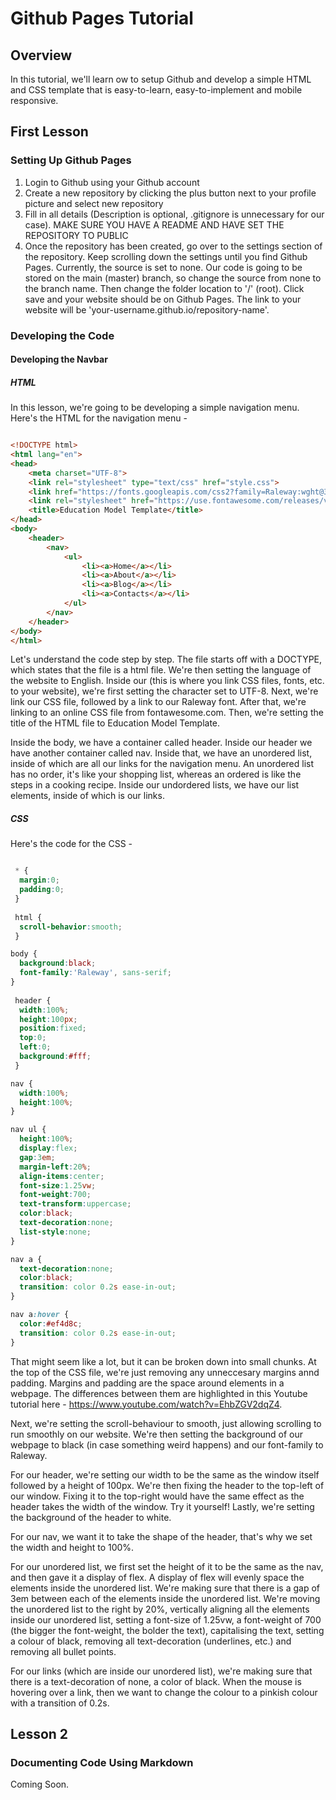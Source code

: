 # Github Pages Tutorial

## Overview

In this tutorial, we'll learn ow to setup Github and develop a simple HTML and CSS template that is easy-to-learn, easy-to-implement and mobile responsive.

## First Lesson
### Setting Up Github Pages

1. Login to Github using your Github account
2. Create a new repository by clicking the plus button next to your profile picture and select new repository
3. Fill in all details (Description is optional, .gitignore is unnecessary for our case). MAKE SURE YOU HAVE A README AND HAVE SET THE REPOSITORY TO PUBLIC
4. Once the repository has been created, go over to the settings section of the repository. Keep scrolling down the settings until you find Github Pages. Currently, the source is set to none. Our code is going to be stored on the main (master) branch, so change the source from none to the branch name. Then change the folder location to '/' (root). Click save and your website should be on Github Pages. The link to your website will be 'your-username.github.io/repository-name'.

### Developing the Code
#### Developing the Navbar
##### HTML

In this lesson, we're going to be developing a simple navigation menu. Here's the HTML for the navigation menu - 

```HTML

<!DOCTYPE html>
<html lang="en">
<head>
    <meta charset="UTF-8">
    <link rel="stylesheet" type="text/css" href="style.css">
    <link href="https://fonts.googleapis.com/css2?family=Raleway:wght@300;400;500;600;700;800;900&display=swap" rel="stylesheet">
    <link rel="stylesheet" href="https://use.fontawesome.com/releases/v5.4.1/css/all.css">
    <title>Education Model Template</title>
</head>
<body>
    <header>
        <nav>
            <ul>
                <li><a>Home</a></li>
                <li><a>About</a></li>
                <li><a>Blog</a></li>
                <li><a>Contacts</a></li>
            </ul>
        </nav>
    </header>
</body>
</html>

```

 Let's understand the code step by step. The file starts off with a DOCTYPE, which states that the file is a html file. We're then setting the language of the website to English. Inside our <head> (this is where you link CSS files, fonts, etc. to your website), we're first setting the character set to UTF-8. Next, we're link our CSS file, followed by a link to our Raleway font. After that, we're linking to an online CSS file from fontawesome.com. Then, we're setting the title of the HTML file to Education Model Template.
  
Inside the body, we have a container called header. Inside our header we have another container called nav. Inside that, we have an unordered list, inside of which are all our links for the navigation menu. An unordered list has no order, it's like your shopping list, whereas an ordered is like the steps in a cooking recipe. Inside our undordered lists, we have our list elements, inside of which is our links.

##### CSS

Here's the code for the CSS - 

```CSS

 * {
  margin:0;
  padding:0;
 }
 
 html {
  scroll-behavior:smooth;
 }

body {
  background:black;
  font-family:'Raleway', sans-serif;
}
 
 header {
  width:100%;
  height:100px;
  position:fixed;
  top:0;
  left:0;
  background:#fff;
 }

nav {
  width:100%;
  height:100%;
}

nav ul {
  height:100%;
  display:flex;
  gap:3em;
  margin-left:20%;
  align-items:center;
  font-size:1.25vw;
  font-weight:700;
  text-transform:uppercase;
  color:black;
  text-decoration:none;
  list-style:none;
}

nav a {
  text-decoration:none;
  color:black;
  transition: color 0.2s ease-in-out;
}

nav a:hover {
  color:#ef4d8c;
  transition: color 0.2s ease-in-out;
}

```

That might seem like a lot, but it can be broken down into small chunks. At the top of the CSS file, we're just removing any unneccesary margins annd padding. Margins and padding are the space around elements in a webpage. The differences between them are highlighted in this Youtube tutorial here - https://www.youtube.com/watch?v=EhbZGV2dqZ4. 

Next, we're setting the scroll-behaviour to smooth, just allowing scrolling to run smoothly on our website. We're then setting the background of our webpage to black (in case something weird happens) and our font-family to Raleway.

For our header, we're setting our width to be the same as the window itself followed by a height of 100px. We're then fixing the header to the top-left of our window. Fixing it to the top-right would have the same effect as the header takes the width of the window. Try it yourself! Lastly, we're setting the background of the header to white.

For our nav, we want it to take the shape of the header, that's why we set the width and height to 100%.

For our unordered list, we first set the height of it to be the same as the nav, and then gave it a display of flex. A display of flex will evenly space the elements inside the unordered list. We're making sure that there is a gap of 3em between each of the elements inside the unordered list. We're moving the unordered list to the right by 20%, vertically aligning all the elements inside our unordered list, setting a font-size of 1.25vw, a font-weight of 700 (the bigger the font-weight, the bolder the text), capitalising the text, setting a colour of black, removing all text-decoration (underlines, etc.) and removing all bullet points.

For our links (which are inside our unordered list), we're making sure that there is a text-decoration of none, a color of black. When the mouse is hovering over a link, then we want to change the colour to a pinkish colour with a transition of 0.2s.

## Lesson 2
### Documenting Code Using Markdown

Coming Soon.
